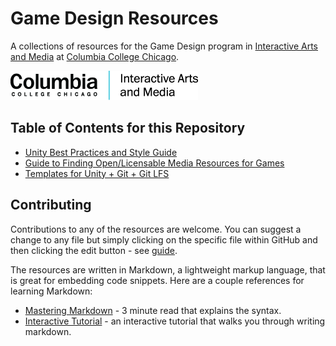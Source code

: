 # Game Design Resources

A collections of resources for the Game Design program in [Interactive Arts and Media](https://iam.colum.edu/iamwp/) at [Columbia College Chicago](https://www.colum.edu/).

[![IAM Logo](Images/IAM-Logo-Lockup.png)](https://iam.colum.edu/iamwp/)

## Table of Contents for this Repository

- [Unity Best Practices and Style Guide](./Unity%20Coding%20Best%20Practices%20and%20Style%20Guide.md)
- [Guide to Finding Open/Licensable Media Resources for Games](./Finding%20Resources.md)
- [Templates for Unity + Git + Git LFS](./Unity%20and%20Git/Unity%20and%20Git.md)

## Contributing

Contributions to any of the resources are welcome. You can suggest a change to any file but simply clicking on the specific file within GitHub and then clicking the edit button - see [guide](https://help.github.com/en/github/managing-files-in-a-repository/editing-files-in-your-repository).

The resources are written in Markdown, a lightweight markup language, that is great for embedding code snippets. Here are a couple references for learning Markdown:

- [Mastering Markdown](https://guides.github.com/features/mastering-markdown/) - 3 minute read that explains the syntax.
- [Interactive Tutorial](https://www.markdowntutorial.com) - an interactive tutorial that walks you through writing markdown. 
